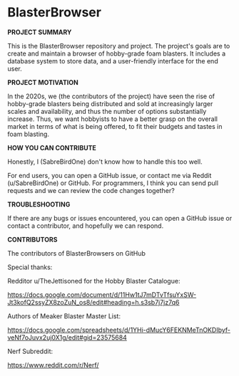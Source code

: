 # BlasterBrowser

**PROJECT SUMMARY**

This is the BlasterBrowser repository and project. The project's goals are to create and maintain a browser of hobby-grade foam blasters. It includes a database system to store data, and a user-friendly interface for the end user. 

**PROJECT MOTIVATION**

In the 2020s, we (the contributors of the project) have seen the rise of hobby-grade blasters being distributed and sold at increasingly larger scales and availability, and thus the number of options substantially increase. Thus, we want hobbyists to have a better grasp on the overall market in terms of what is being offered, to fit their budgets and tastes in foam blasting.

**HOW YOU CAN CONTRIBUTE**

Honestly, I (SabreBirdOne) don't know how to handle this too well. 

For end users, you can open a GitHub issue, or contact me via Reddit (u/SabreBirdOne) or GitHub.
For programmers, I think you can send pull requests and we can review the code changes together?

**TROUBLESHOOTING**

If there are any bugs or issues encountered, you can open a GitHub issue or contact a contributor, and hopefully we can respond.

**CONTRIBUTORS**

The contributors of BlasterBrowsers on GitHub

Special thanks:

Redditor u/TheJettisoned for the Hobby Blaster Catalogue:

https://docs.google.com/document/d/11Hw1tJ7mDTvTfsuYxSW-Jt3kofQ2ssyZX8zoZuN_os8/edit#heading=h.s3sb7j7jz7q6

Authors of Meaker Blaster Master List:

https://docs.google.com/spreadsheets/d/1YHi-dMucY6FEKNMeTnOKDIbyf-veNf7oJuvx2uj0X1g/edit#gid=23575684

Nerf Subreddit: 

https://www.reddit.com/r/Nerf/
